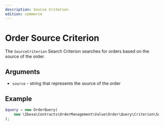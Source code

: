 ```yaml
---
description: Source Criterion
edition: commerce
---
```


# Order Source Criterion

The `SourceCriterion` Search Criterion searches for orders based on the source of the order.

## Arguments

- `source` - string that represents the source of the order

## Example

``` php
$query = new OrderQuery(
    new \Ibexa\Contracts\OrderManagement\Value\Order\Query\Criterion\SourceCriterion('local_shop')
);
```
